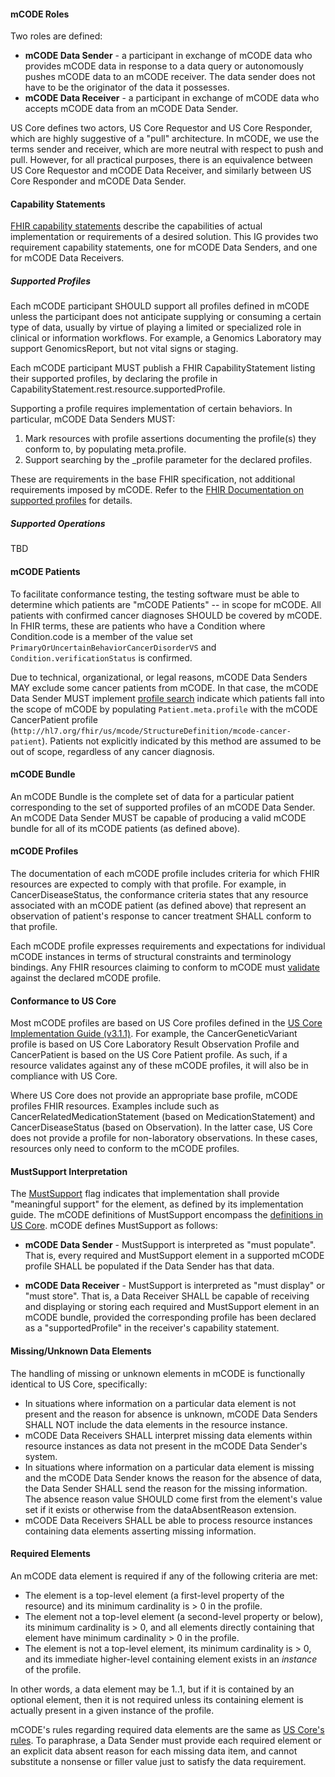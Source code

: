 <!-- conformance.md {% comment %}
*****************************************************************************************
*                            WARNING: DO NOT EDIT THIS FILE                             *
*                                                                                       *
* This file is generated by SUSHI. Any edits you make to this file will be overwritten. *
*                                                                                       *
* To change the contents of this file, edit the original source file at:                *
* fhir-mCODE-ig\input\pagecontent\conformance.md                                        *
*****************************************************************************************
{% endcomment %} -->
<!-- conformance.md {% comment %}
*****************************************************************************************
*                            WARNING: DO NOT EDIT THIS FILE                             *
*                                                                                       *
* This file is generated by SUSHI. Any edits you make to this file will be overwritten. *
*                                                                                       *
* To change the contents of this file, edit the original source file at:                *
* fhir-mCODE-ig\input\pagecontent\conformance.md                                        *
*****************************************************************************************
{% endcomment %} -->
<!-- conformance.md {% comment %}
*****************************************************************************************
*                            WARNING: DO NOT EDIT THIS FILE                             *
*                                                                                       *
* This file is generated by SUSHI. Any edits you make to this file will be overwritten. *
*                                                                                       *
* To change the contents of this file, edit the original source file at:                *
* fhir-mCODE-ig\input\pagecontent\conformance.md                                        *
*****************************************************************************************
{% endcomment %} -->

#### mCODE Roles

Two roles are defined:

* **mCODE Data Sender** - a participant in exchange of mCODE data who provides mCODE data in response to a data query or autonomously pushes mCODE data to an mCODE receiver. The data sender does not have to be the originator of the data it possesses.
* **mCODE Data Receiver** - a participant in exchange of mCODE data who accepts mCODE data from an mCODE Data Sender.

US Core defines two actors, US Core Requestor and US Core Responder, which are highly suggestive of a "pull" architecture. In mCODE, we use the terms sender and receiver, which are more neutral with respect to push and pull. However, for all practical purposes, there is an equivalence between US Core Requestor and mCODE Data Receiver, and similarly between US Core Responder and mCODE Data Sender.

#### Capability Statements

[FHIR capability statements](http://hl7.org/fhir/R4/capabilitystatement.html) describe the capabilities of actual implementation or requirements of a desired solution. This IG provides two requirement capability statements, one for mCODE Data Senders, and one for mCODE Data Receivers.

##### Supported Profiles

Each mCODE participant SHOULD support all profiles defined in mCODE unless the participant does not anticipate supplying or consuming a certain type of data, usually by virtue of playing a limited or specialized role in clinical or information workflows. For example, a Genomics Laboratory may support GenomicsReport, but not vital signs or staging.

Each mCODE participant MUST publish a FHIR CapabilityStatement listing their supported profiles, by declaring the profile in CapabilityStatement.rest.resource.supportedProfile.

Supporting a profile requires implementation of certain behaviors. In particular, mCODE Data Senders MUST:

1. Mark resources with profile assertions documenting the profile(s) they conform to, by populating meta.profile.
2. Support searching by the _profile parameter for the declared profiles.

These are requirements in the base FHIR specification, not additional requirements imposed by mCODE. Refer to the [FHIR Documentation on supported profiles](https://www.hl7.org/fhir/profiling.html#CapabilityStatement.rest.resource.supportedProfile) for details.


##### Supported Operations

TBD

#### mCODE Patients

To facilitate conformance testing, the testing software must be able to determine which patients are "mCODE Patients" -- in scope for mCODE. All patients with confirmed cancer diagnoses SHOULD be covered by mCODE. In FHIR terms, these are patients who have a Condition where Condition.code is a member of the value set `PrimaryOrUncertainBehaviorCancerDisorderVS` and `Condition.verificationStatus` is confirmed.

Due to technical, organizational, or legal reasons, mCODE Data Senders MAY exclude some cancer patients from mCODE. In that case, the mCODE Data Sender MUST implement [profile search](https://www.hl7.org/fhir/search.html#profile) indicate which patients fall into the scope of mCODE by populating `Patient.meta.profile` with the mCODE CancerPatient profile (`http://hl7.org/fhir/us/mcode/StructureDefinition/mcode-cancer-patient`). Patients not explicitly indicated by this method are assumed to be out of scope, regardless of any cancer diagnosis.

#### mCODE Bundle

An mCODE Bundle is the complete set of data for a particular patient corresponding to the set of supported profiles of an mCODE Data Sender. An mCODE Data Sender MUST be capable of producing a valid mCODE bundle for all of its mCODE patients (as defined above).

#### mCODE Profiles

The documentation of each mCODE profile includes criteria for which FHIR resources are expected to comply with that profile. For example, in CancerDiseaseStatus, the conformance criteria states that any resource associated with an mCODE patient (as defined above) that represent an observation of patient's response to cancer treatment SHALL conform to that profile.

Each mCODE profile expresses requirements and expectations for individual mCODE instances in terms of structural constraints and terminology bindings. Any FHIR resources claiming to conform to mCODE must [validate](https://www.hl7.org/fhir/validation.html) against the declared mCODE profile.

#### Conformance to US Core

Most mCODE profiles are based on US Core profiles defined in the [US Core Implementation Guide (v3.1.1)](http://hl7.org/fhir/us/core/index.html). For example, the CancerGeneticVariant profile is based on US Core Laboratory Result Observation Profile and CancerPatient is based on the US Core Patient profile. As such, if a resource validates against any of these mCODE profiles, it will also be in compliance with US Core.

Where US Core does not provide an appropriate base profile, mCODE profiles FHIR resources. Examples include such as CancerRelatedMedicationStatement (based on MedicationStatement) and CancerDiseaseStatus (based on Observation). In the latter case, US Core does not provide a profile for non-laboratory observations. In these cases, resources only need to conform to the mCODE profiles.

#### MustSupport Interpretation

The [MustSupport](https://www.hl7.org/fhir/conformance-rules.html#mustSupport) flag indicates that implementation shall provide "meaningful support" for the element, as defined by its implementation guide. The mCODE definitions of MustSupport encompass the [definitions in US Core](http://hl7.org/fhir/us/core/general-guidance.html#must-support). mCODE defines MustSupport as follows:

* **mCODE Data Sender** - MustSupport is interpreted as "must populate". That is, every required and MustSupport element in a supported mCODE profile SHALL be populated if the Data Sender has that data.

* **mCODE Data Receiver** - MustSupport is interpreted as "must display" or "must store". That is, a Data Receiver SHALL be capable of receiving and displaying or storing each required and MustSupport element in an mCODE bundle, provided the corresponding profile has been declared as a "supportedProfile" in the receiver's capability statement.

#### Missing/Unknown Data Elements

The handling of missing or unknown elements in mCODE is functionally identical to US Core, specifically:

* In situations where information on a particular data element is not present and the reason for absence is unknown, mCODE Data Senders SHALL NOT include the data elements in the resource instance.
* mCODE Data Receivers SHALL interpret missing data elements within resource instances as data not present in the mCODE Data Sender's system.
* In situations where information on a particular data element is missing and the mCODE Data Sender knows the reason for the absence of data, the Data Sender SHALL send the reason for the missing information. The absence reason value SHOULD come first from the element's value set if it exists or otherwise from the dataAbsentReason extension.
* mCODE Data Receivers SHALL be able to process resource instances containing data elements asserting missing information.


#### Required Elements

An mCODE data element is required if any of the following criteria are met:

* The element is a top-level element (a first-level property of the resource) and its minimum cardinality is > 0 in the profile.
* The element not a top-level element (a second-level property or below), its minimum cardinality is > 0, and all elements directly containing that element have minimum cardinality > 0 in the profile.
* The element is not a top-level element, its minimum cardinality is > 0, and its immediate higher-level containing element exists in an _instance_ of the profile.

In other words, a data element may be 1..1, but if it is contained by an optional element, then it is not required unless its containing element is actually present in a given instance of the profile.

mCODE's rules regarding required data elements are the same as <a href="http://hl7.org/fhir/us/core/general-guidance.html#missing-data">US Core's rules</a>. To paraphrase, a Data Sender must provide each required element or an explicit data absent reason for each missing data item, and cannot substitute a nonsense or filler value just to satisfy the data requirement.
